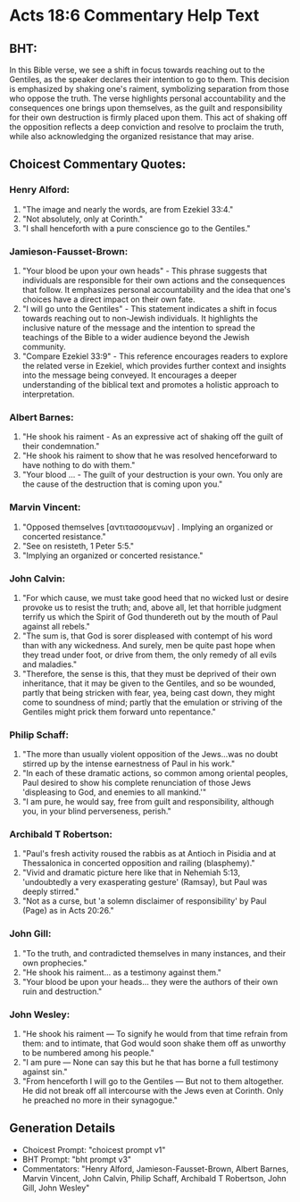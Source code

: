 # Acts 18:6 Commentary Help Text

## BHT:
In this Bible verse, we see a shift in focus towards reaching out to the Gentiles, as the speaker declares their intention to go to them. This decision is emphasized by shaking one's raiment, symbolizing separation from those who oppose the truth. The verse highlights personal accountability and the consequences one brings upon themselves, as the guilt and responsibility for their own destruction is firmly placed upon them. This act of shaking off the opposition reflects a deep conviction and resolve to proclaim the truth, while also acknowledging the organized resistance that may arise.

## Choicest Commentary Quotes:
### Henry Alford:
1. "The image and nearly the words, are from Ezekiel 33:4."
2. "Not absolutely, only at Corinth."
3. "I shall henceforth with a pure conscience go to the Gentiles."

### Jamieson-Fausset-Brown:
1. "Your blood be upon your own heads" - This phrase suggests that individuals are responsible for their own actions and the consequences that follow. It emphasizes personal accountability and the idea that one's choices have a direct impact on their own fate.
2. "I will go unto the Gentiles" - This statement indicates a shift in focus towards reaching out to non-Jewish individuals. It highlights the inclusive nature of the message and the intention to spread the teachings of the Bible to a wider audience beyond the Jewish community.
3. "Compare Ezekiel 33:9" - This reference encourages readers to explore the related verse in Ezekiel, which provides further context and insights into the message being conveyed. It encourages a deeper understanding of the biblical text and promotes a holistic approach to interpretation.

### Albert Barnes:
1. "He shook his raiment - As an expressive act of shaking off the guilt of their condemnation."
2. "He shook his raiment to show that he was resolved henceforward to have nothing to do with them."
3. "Your blood ... - The guilt of your destruction is your own. You only are the cause of the destruction that is coming upon you."

### Marvin Vincent:
1. "Opposed themselves [αντιτασσομενων] . Implying an organized or concerted resistance."
2. "See on resisteth, 1 Peter 5:5."
3. "Implying an organized or concerted resistance."

### John Calvin:
1. "For which cause, we must take good heed that no wicked lust or desire provoke us to resist the truth; and, above all, let that horrible judgment terrify us which the Spirit of God thundereth out by the mouth of Paul against all rebels."
2. "The sum is, that God is sorer displeased with contempt of his word than with any wickedness. And surely, men be quite past hope when they tread under foot, or drive from them, the only remedy of all evils and maladies."
3. "Therefore, the sense is this, that they must be deprived of their own inheritance, that it may be given to the Gentiles, and so be wounded, partly that being stricken with fear, yea, being cast down, they might come to soundness of mind; partly that the emulation or striving of the Gentiles might prick them forward unto repentance."

### Philip Schaff:
1. "The more than usually violent opposition of the Jews...was no doubt stirred up by the intense earnestness of Paul in his work." 
2. "In each of these dramatic actions, so common among oriental peoples, Paul desired to show his complete renunciation of those Jews 'displeasing to God, and enemies to all mankind.'"
3. "I am pure, he would say, free from guilt and responsibility, although you, in your blind perverseness, perish."

### Archibald T Robertson:
1. "Paul's fresh activity roused the rabbis as at Antioch in Pisidia and at Thessalonica in concerted opposition and railing (blasphemy)." 
2. "Vivid and dramatic picture here like that in Nehemiah 5:13, 'undoubtedly a very exasperating gesture' (Ramsay), but Paul was deeply stirred."
3. "Not as a curse, but 'a solemn disclaimer of responsibility' by Paul (Page) as in Acts 20:26."

### John Gill:
1. "To the truth, and contradicted themselves in many instances, and their own prophecies."
2. "He shook his raiment... as a testimony against them."
3. "Your blood be upon your heads... they were the authors of their own ruin and destruction."

### John Wesley:
1. "He shook his raiment — To signify he would from that time refrain from them: and to intimate, that God would soon shake them off as unworthy to be numbered among his people."
2. "I am pure — None can say this but he that has borne a full testimony against sin."
3. "From henceforth I will go to the Gentiles — But not to them altogether. He did not break off all intercourse with the Jews even at Corinth. Only he preached no more in their synagogue."


## Generation Details
- Choicest Prompt: "choicest prompt v1"
- BHT Prompt: "bht prompt v3"
- Commentators: "Henry Alford, Jamieson-Fausset-Brown, Albert Barnes, Marvin Vincent, John Calvin, Philip Schaff, Archibald T Robertson, John Gill, John Wesley"
